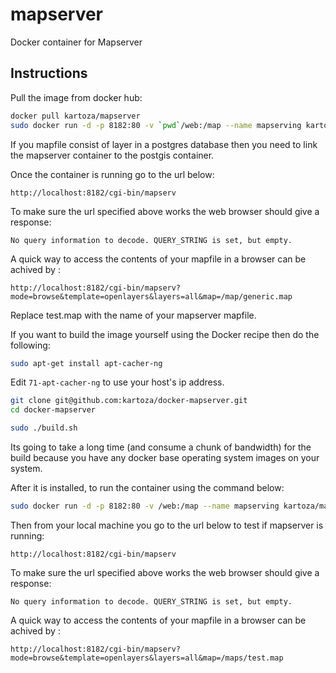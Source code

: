 # mapserver

Docker container for Mapserver

## Instructions

Pull the image from docker hub:
```bash
docker pull kartoza/mapserver
sudo docker run -d -p 8182:80 -v `pwd`/web:/map --name mapserving kartoza/mapserver
```

If you mapfile consist of layer in a postgres database then you need to link the mapserver container to the postgis container.

Once the container is running  go to the url below:
````
http://localhost:8182/cgi-bin/mapserv
 ````
To make sure the url specified above works the web browser should give a response:
 ```
No query information to decode. QUERY_STRING is set, but empty.
 ```

A quick way to access the contents of your mapfile in a browser can be achived by :
```
http://localhost:8182/cgi-bin/mapserv?mode=browse&template=openlayers&layers=all&map=/map/generic.map
 ```
Replace test.map with the name of your mapserver mapfile.
 
If you want to build the image yourself using the Docker recipe then do the following:


```bash
sudo apt-get install apt-cacher-ng
```

Edit ``71-apt-cacher-ng`` to use your host's ip address.

```bash
git clone git@github.com:kartoza/docker-mapserver.git
cd docker-mapserver
```



```bash
sudo ./build.sh
```


Its going to take a long time (and consume a chunk of bandwidth) for the build
because you have any docker base operating system images on your system.

After it is installed, to run the container using the  command below:

```bash
sudo docker run -d -p 8182:80 -v /web:/map --name mapserving kartoza/mapserver
```
Then from your local machine you go to the url below to test if mapserver is running:

```
http://localhost:8182/cgi-bin/mapserv
```
To make sure the url specified above works the web browser should give a response:
 ```
No query information to decode. QUERY_STRING is set, but empty.
 ```

A quick way to access the contents of your mapfile in a browser can be achived by :
```
http://localhost:8182/cgi-bin/mapserv?mode=browse&template=openlayers&layers=all&map=/maps/test.map
 ```

